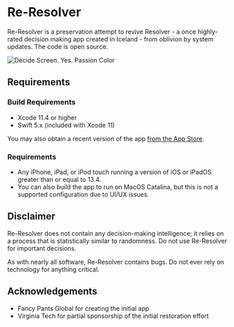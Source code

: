 # Re-Resolver

Re-Resolver is a preservation attempt to revive Resolver - a once highly-rated decision
making app created in Iceland - from oblivion by system updates. The code is open source.

![Decide Screen. Yes. Passion Color](docs/images/ocean_menu.png)

## Requirements

### Build Requirements
- Xcode 11.4 or higher
- Swift 5.x (included with Xcode 11)

You may also obtain a recent version of the app 
[from the App Store](https://itunes.apple.com/us/app/reresolver/id1137642671?mt=8).

<!-- Integration with CircleCI is currently broken - it appears there is a problem with the account
#### Build Status
[![CircleCI](https://circleci.com/gh/keithgee/Re-Resolver.svg?style=svg)](https://circleci.com/gh/keithgee/Re-Resolver)

Continuous integration testing infrastructure and tools have been generously provided by [CircleCI](https://circleci.com/).
-->

### Requirements

- Any iPhone, iPad, or iPod touch running a version of iOS or iPadOS greater than or equal to 13.4.
- You can also build the app to run on MacOS Catalina, but this is not a supported configuration due to UI/UX issues.
 
## Disclaimer

Re-Resolver does not contain any decision-making intelligence; it relies on a process that
 is statistically similar to randomness. Do not use Re-Resolver for important decisions.

As with nearly all software, Re-Resolver contains bugs. Do not ever rely on technology 
for anything critical.

## Acknowledgements

- Fancy Pants Global for creating the initial app
- Virginia Tech for partial sponsorship of the initial restoration effort
